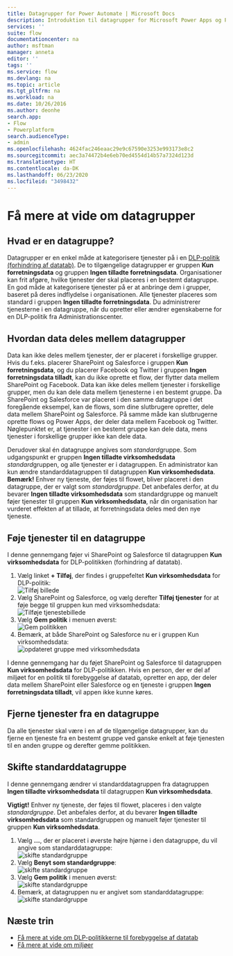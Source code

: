 ```yaml
---
title: Datagrupper for Power Automate | Microsoft Docs
description: Introduktion til datagrupper for Microsoft Power Apps og Power Automate.
services: ''
suite: flow
documentationcenter: na
author: msftman
manager: anneta
editor: ''
tags: ''
ms.service: flow
ms.devlang: na
ms.topic: article
ms.tgt_pltfrm: na
ms.workload: na
ms.date: 10/26/2016
ms.author: deonhe
search.app:
- Flow
- Powerplatform
search.audienceType:
- admin
ms.openlocfilehash: 4624fac246eaac29e9c67590e3253e993173e8c2
ms.sourcegitcommit: aec3a74472b4e6eb70ed4554d14b57a7324d123d
ms.translationtype: HT
ms.contentlocale: da-DK
ms.lasthandoff: 06/23/2020
ms.locfileid: "3498432"
---
```

# <a name="learn-all-about-data-groups"></a>Få mere at vide om datagrupper

## <a name="what-is-a-data-group"></a>Hvad er en datagruppe?
Datagrupper er en enkel måde at kategorisere tjenester på i en [DLP-politik (forhindring af datatab)](https://docs.microsoft.com/power-platform/admin/wp-data-loss-prevention). De to tilgængelige datagrupper er gruppen **Kun forretningsdata** og gruppen **Ingen tilladte forretningsdata**. Organisationer kan frit afgøre, hvilke tjenester der skal placeres i en bestemt datagruppe. En god måde at kategorisere tjenester på er at anbringe dem i grupper, baseret på deres indflydelse i organisationen. Alle tjenester placeres som standard i gruppen **Ingen tilladte forretningsdata**. Du administrerer tjenesterne i en datagruppe, når du opretter eller ændrer egenskaberne for en DLP-politik fra Administrationscenter.

## <a name="how-data-is-shared-between-data-groups"></a>Hvordan data deles mellem datagrupper
Data kan ikke deles mellem tjenester, der er placeret i forskellige grupper. Hvis du f.eks. placerer SharePoint og Salesforce i gruppen **Kun forretningsdata**, og du placerer Facebook og Twitter i gruppen **Ingen forretningsdata tilladt**, kan du ikke oprette et flow, der flytter data mellem SharePoint og Facebook. Data kan ikke deles mellem tjenester i forskellige grupper, men du kan dele data mellem tjenesterne i en bestemt gruppe. Da SharePoint og Salesforce var placeret i den samme datagruppe i det foregående eksempel, kan de flows, som dine slutbrugere opretter, dele data mellem SharePoint og Salesforce. På samme måde kan slutbrugerne oprette flows og Power Apps, der deler data mellem Facebook og Twitter. Nøglepunktet er, at tjenester i en bestemt gruppe kan dele data, mens tjenester i forskellige grupper ikke kan dele data.  

Derudover skal én datagruppe angives som *standard*gruppe. Som udgangspunkt er gruppen **Ingen tilladte virksomhedsdata** *standard*gruppen, og alle tjenester er i datagruppen. En administrator kan kun ændre standarddatagruppen til datagruppen **Kun virksomhedsdata**. **Bemærk!** Enhver ny tjeneste, der føjes til flowet, bliver placeret i den datagruppe, der er valgt som *standardgruppe*. Det anbefales derfor, at du bevarer **Ingen tilladte virksomhedsdata** som standardgruppe og manuelt føjer tjenester til gruppen **Kun virksomhedsdata**, når din organisation har vurderet effekten af at tillade, at forretningsdata deles med den nye tjeneste.

## <a name="add-services-to-a-data-group"></a>Føje tjenester til en datagruppe
I denne gennemgang føjer vi SharePoint og Salesforce til datagruppen **Kun virksomhedsdata** for DLP-politikken (forhindring af datatab). 

1. Vælg linket **+ Tilføj**, der findes i gruppefeltet **Kun virksomhedsdata** for DLP-politik:    
   ![Tilføj billede](./media/introduction-to-data-groups/add-to-data-group-1.png)  
2. Vælg SharePoint og Salesforce, og vælg derefter **Tilføj tjenester** for at føje begge til gruppen kun med virksomhedsdata:    
   ![Tilføje tjenestebillede](./media/introduction-to-data-groups/add-to-data-group-2.png)  
3. Vælg **Gem politik** i menuen øverst:  
   ![Gem politikken](./media/introduction-to-data-groups/add-to-data-group-4.png) 
4. Bemærk, at både SharePoint og Salesforce nu er i gruppen Kun virksomhedsdata:  
   ![opdateret gruppe med virksomhedsdata](./media/introduction-to-data-groups/add-to-data-group-3.png)   

I denne gennemgang har du føjet SharePoint og Salesforce til datagruppen **Kun virksomhedsdata** for DLP-politikken. Hvis en person, der er del af miljøet for en politik til forebyggelse af datatab, opretter en app, der deler data mellem SharePoint eller Salesforce og en tjeneste i gruppen **Ingen forretningsdata tilladt**, vil appen ikke kunne køres.

## <a name="remove-services-from-a-data-group"></a>Fjerne tjenester fra en datagruppe
Da alle tjenester skal være i en af de tilgængelige datagrupper, kan du fjerne en tjeneste fra en bestemt gruppe ved ganske enkelt at føje tjenesten til en anden gruppe og derefter gemme politikken.  

## <a name="change-the-default-data-group"></a>Skifte standarddatagruppe
I denne gennemgang ændrer vi standarddatagruppen fra datagruppen **Ingen tilladte virksomhedsdata** til datagruppen **Kun virksomhedsdata**.  

**Vigtigt!** Enhver ny tjeneste, der føjes til flowet, placeres i den valgte *standardgruppe*. Det anbefales derfor, at du bevarer **Ingen tilladte virksomhedsdata** som standardgruppen og manuelt føjer tjenester til gruppen **Kun virksomhedsdata**.

1. Vælg **...**, der er placeret i øverste højre hjørne i den datagruppe, du vil angive som standarddatagruppe:    
   ![skifte standardgruppe](./media/introduction-to-data-groups/default-data-group-0.png)  
2. Vælg **Benyt som standardgruppe**:  
   ![skifte standardgruppe](./media/introduction-to-data-groups/default-data-group-1.png)   
3. Vælg **Gem politik** i menuen øverst:  
   ![skifte standardgruppe](./media/introduction-to-data-groups/add-to-data-group-4.png) 
4. Bemærk, at datagruppen nu er angivet som standarddatagruppe:  
   ![skifte standardgruppe](./media/introduction-to-data-groups/default-data-group-2.png)   

## <a name="next-steps"></a>Næste trin
* [Få mere at vide om DLP-politikkerne til forebyggelse af datatab](https://docs.microsoft.com/power-platform/admin/wp-data-loss-prevention)
* [Få mere at vide om miljøer](environments-overview-admin.md)   

